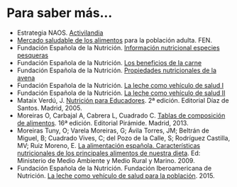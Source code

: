 # Para saber más...

*   Estrategia NAOS. [Activilandia](http://www.activilandia.aecosan.msssi.gob.es/ "Activilandia")
*   [Mercado saludable de los alimentos](http://www.fen.org.es/mercadoFen/mercadofen_ajus_General.html "Mercado saludable de los alimentos") para la población adulta. FEN.
*   Fundación Española de la Nutrición. [Información nutricional especies pesqueras](http://www.fen.org.es/aplicaciones/magrama/calculadornutricional/index_App.html "Especies pesqueras")
*   Fundación Española de la Nutrición. [Los beneficios de la carne](http://www.fedecarne.es/ficheros/swf/ "Beneficios de la carne ")
*   Fundación Española de la Nutrición. [Propiedades nutricionales de la avena](http://www.fen.org.es/index.php/actividades/publicacion/datos-actuales-sobre-las-propiedades-nutricionales-de-la-avena)
*   Fundación Española de la Nutrición. [La leche como vehículo de salud I](http://www.fen.org.es/index.php/actividades/publicacion/la-leche-como-vehiculo-de-salud-para-la-poblacion-calcio-y-sus-determinantes-en-la-salud-de-la-poblacion-espanola)
*   Fundación Española de la Nutrición. [La leche como vehículo de salud II](http://www.fen.org.es/index.php/actividades/publicacion/la-leche-como-vehiculo-de-salud-ii-acidos-grasos-poliinsaturados-omega-3)
*   Mataix Verdú, J. [Nutrición para Educadores](Nutricion_para_educadores.pdf "Nutrición para educadores"). 2ª edición. Editorial Díaz de Santos. Madrid, 2005.
*   Moreiras O, Carbajal A, Cabrera L, Cuadrado C. [Tablas de composición de alimentos](http://www.edicionespiramide.es/libro.php?id=4704930 "Tablas de composición de los alimentos"). 16ª edición. Editorial Pirámide. Madrid, 2013.
*   Moreiras Tuny, O; Varela Moreiras, G; Ávila Torres, JM; Beltrán de Miguel, B; Cuadrado Vives, C; del Pozo de la Calle, S; Rodríguez Castilla, MV; Ruiz Moreno, E. [La alimentación española. Características nutricionales de los principales alimentos de nuestra dieta](http://www.fen.org.es/index.php/es/articulo/la-alimentacion-espanola-caracteristicas-nutricionales-de-los-principales-alimentos-de-nuestra-dieta "Características nutricionales de los principales alimentos de nuestra dieta"). Ed: Ministerio de Medio Ambiente y Medio Rural y Marino. 2009.
*   Fundación Española de la Nutrición. Fundación Iberoamericana de Nutrición. [La leche como vehículo de salud para la población](http://www.fen.org.es/index.php/actividades/publicacion/la-leche-como-vehiculo-de-salud-para-la-poblacion-calcio-y-sus-determinantes-en-la-salud-de-la-poblacion-espanola "La leche como vehículo de salud para la población"). 2015.